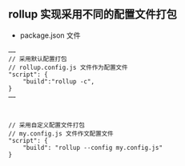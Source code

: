 ## rollup 实现采用不同的配置文件打包

- package.json 文件
```
……
// 采用默认配置打包
// rollup.config.js 文件作为配置文件
"script": {
	"build":"rollup -c",
}
……



// 采用自定义配置文件打包
// my.config.js 文件作文配置文件
"script": {
	"build": "rollup --config my.config.js"
}

```